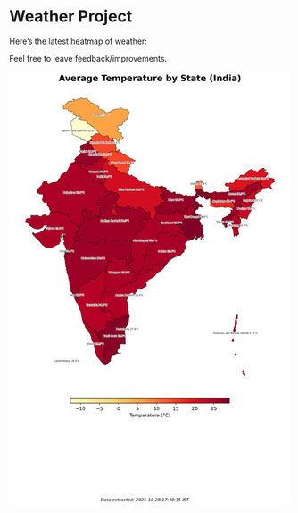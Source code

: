 # Weather Project

Here’s the latest heatmap of weather:

Feel free to leave feedback/improvements.

![India Heatmap](docs/assets/india_heatmap.png?v=00B2BD)
